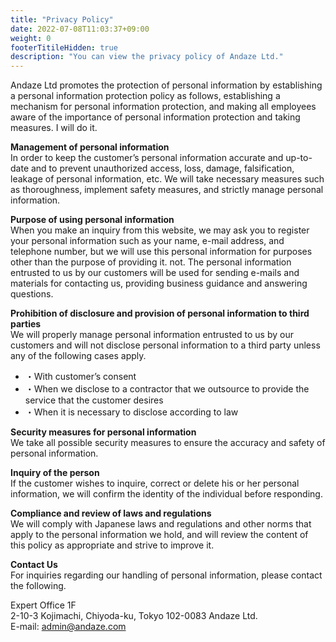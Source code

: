 ```yaml
---
title: "Privacy Policy"
date: 2022-07-08T11:03:37+09:00
weight: 0
footerTitileHidden: true
description: "You can view the privacy policy of Andaze Ltd."
---
```


Andaze Ltd promotes the protection of personal information by establishing a personal information protection policy as follows, establishing a mechanism for personal information protection, and making all employees aware of the importance of personal information protection and taking measures. I will do it.



**Management of personal information**  
In order to keep the customer’s personal information accurate and up-to-date and to prevent unauthorized access, loss, damage, falsification, leakage of personal information, etc. We will take necessary measures such as thoroughness, implement safety measures, and strictly manage personal information.



**Purpose of using personal information**  
When you make an inquiry from this website, we may ask you to register your personal information such as your name, e-mail address, and telephone number, but we will use this personal information for purposes other than the purpose of providing it. not. The personal information entrusted to us by our customers will be used for sending e-mails and materials for contacting us, providing business guidance and answering questions.



**Prohibition of disclosure and provision of personal information to third parties**  
We will properly manage personal information entrusted to us by our customers and will not disclose personal information to a third party unless any of the following cases apply.

- ・With customer’s consent
- ・When we disclose to a contractor that we outsource to provide the service that the customer desires
- ・When it is necessary to disclose according to law



**Security measures for personal information**  
We take all possible security measures to ensure the accuracy and safety of personal information.



**Inquiry of the person**  
If the customer wishes to inquire, correct or delete his or her personal information, we will confirm the identity of the individual before responding.



**Compliance and review of laws and regulations**  
We will comply with Japanese laws and regulations and other norms that apply to the personal information we hold, and will review the content of this policy as appropriate and strive to improve it.



**Contact Us**  
For inquiries regarding our handling of personal information, please contact the following.

Expert Office 1F  
2-10-3 Kojimachi, Chiyoda-ku, Tokyo 102-0083 Andaze Ltd.  
E-mail: admin@andaze.com